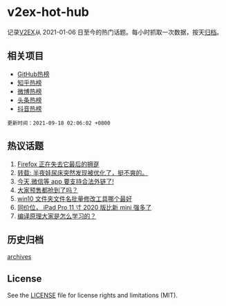 # v2ex-hot-hub

 记录[V2EX](https://www.v2ex.com/)从 2021-01-06 日至今的热门话题。每小时抓取一次数据，按天[归档](archives)。
 
 ## 相关项目

- [GitHub热榜](https://github.com/snaildev/github-hot-hub)
- [知乎热榜](https://github.com/snaildev/zhihu-hot-hub)
- [微博热榜](https://github.com/snaildev/weibo-hot-hub)
- [头条热榜](https://github.com/snaildev/toutiao-hot-hub)
- [抖音热榜](https://github.com/snaildev/douyin-hot-hub)


 `更新时间：2021-09-18 02:06:02 +0800`

## 热议话题

1. [Firefox 正在失去它最后的拥趸](https://www.v2ex.com/t/802450)
1. [转载: 半夜娃尿床突然发现被优化了，挺不爽的。](https://www.v2ex.com/t/802488)
1. [今天,微信等 app 要支持合法外链了!](https://www.v2ex.com/t/802447)
1. [大家预售都抢到了吗？](https://www.v2ex.com/t/802615)
1. [win10 文件夹文件名批量修改工具哪个最好](https://www.v2ex.com/t/802437)
1. [同价位， iPad Pro 11 寸 2020 版比新 mini 强多了](https://www.v2ex.com/t/802507)
1. [编译原理大家是怎么学习的？](https://www.v2ex.com/t/802520)

## 历史归档

[archives](archives)

## License

See the [LICENSE](LICENSE) file for license rights and limitations (MIT).
